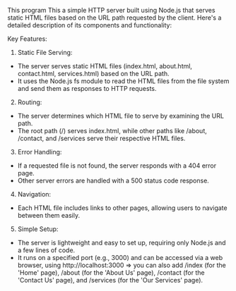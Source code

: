 This program This a simple HTTP server built using Node.js that serves static HTML files based on the URL path requested by the client. Here's a detailed description of its components and functionality:

Key Features:
1. Static File Serving:
- The server serves static HTML files (index.html, about.html, contact.html, services.html) based on the URL path.
- It uses the Node.js fs module to read the HTML files from the file system and send them as responses to HTTP requests.

2. Routing:
- The server determines which HTML file to serve by examining the URL path.
- The root path (/) serves index.html, while other paths like /about, /contact, and /services serve their respective HTML files.

3. Error Handling:
- If a requested file is not found, the server responds with a 404 error page.
- Other server errors are handled with a 500 status code response.

4. Navigation:
- Each HTML file includes links to other pages, allowing users to navigate between them easily.

5. Simple Setup:
- The server is lightweight and easy to set up, requiring only Node.js and a few lines of code.
- It runs on a specified port (e.g., 3000) and can be accessed via a web browser, using http://localhost:3000 => you can also add /index (for the 'Home' page), /about (for the 'About Us' page), /contact (for the 'Contact Us' page), and /services (for the 'Our Services' page).
